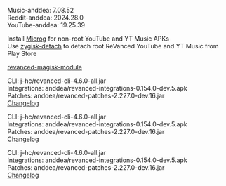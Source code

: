 Music-anddea: 7.08.52  
Reddit-anddea: 2024.28.0  
YouTube-anddea: 19.25.39  

Install [Microg](https://github.com/ReVanced/GmsCore/releases) for non-root YouTube and YT Music APKs  
Use [zygisk-detach](https://github.com/j-hc/zygisk-detach) to detach root ReVanced YouTube and YT Music from Play Store  

[revanced-magisk-module](https://github.com/j-hc/revanced-magisk-module)
  
CLI: j-hc/revanced-cli-4.6.0-all.jar  
Integrations: anddea/revanced-integrations-0.154.0-dev.5.apk  
Patches: anddea/revanced-patches-2.227.0-dev.16.jar  
[Changelog](https://github.com/anddea/revanced-patches/releases/tag/v2.227.0-dev.16)

CLI: j-hc/revanced-cli-4.6.0-all.jar  
Integrations: anddea/revanced-integrations-0.154.0-dev.5.apk  
Patches: anddea/revanced-patches-2.227.0-dev.16.jar  
[Changelog](https://github.com/anddea/revanced-patches/releases/tag/v2.227.0-dev.16)

CLI: j-hc/revanced-cli-4.6.0-all.jar  
Integrations: anddea/revanced-integrations-0.154.0-dev.5.apk  
Patches: anddea/revanced-patches-2.227.0-dev.16.jar  
[Changelog](https://github.com/anddea/revanced-patches/releases/tag/v2.227.0-dev.16)  
